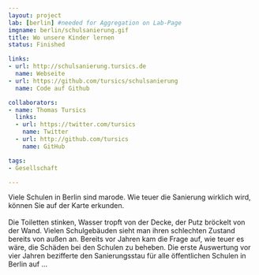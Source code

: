 ```yaml
---
layout: project
lab: [berlin] #needed for Aggregation on Lab-Page
imgname: berlin/schulsanierung.gif
title: Wo unsere Kinder lernen
status: Finished

links:
- url: http://schulsanierung.tursics.de
  name: Webseite
- url: https://github.com/tursics/schulsanierung
  name: Code auf Github

collaborators:
- name: Thomas Tursics
  links:
  - url: https://twitter.com/tursics
    name: Twitter
  - url: http://github.com/tursics
    name: GitHub

tags:
- Gesellschaft

---
```


Viele Schulen in Berlin sind marode. Wie teuer die Sanierung wirklich wird, können Sie auf der Karte erkunden.<br />
<br />
Die Toiletten stinken, Wasser tropft von der Decke, der Putz bröckelt von der Wand.
Vielen Schulgebäuden sieht man ihren schlechten Zustand bereits von außen an.
Bereits vor Jahren kam die Frage auf, wie teuer es wäre, die Schäden bei den Schulen zu beheben.
Die erste Auswertung vor vier Jahren bezifferte den Sanierungsstau für alle öffentlichen Schulen in Berlin auf ...
